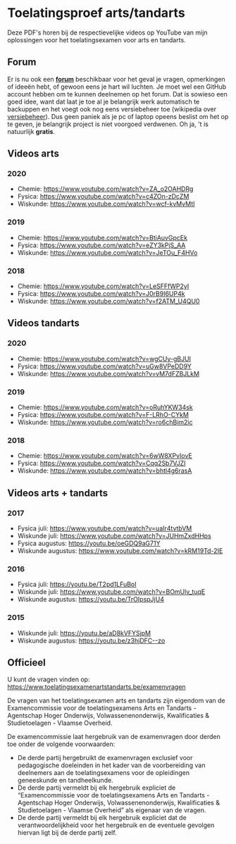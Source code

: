 # Toelatingsproef arts/tandarts #

Deze PDF's horen bij de respectievelijke videos op YouTube van mijn oplossingen voor het toelatingsexamen voor arts en tandarts.

## Forum ##
Er is nu ook een __[forum](https://github.com/DenIngenieur/Toelatingsproef-arts-tandarts/discussions/ "forum")__ beschikbaar voor het geval je vragen, opmerkingen of ideeën hebt, of gewoon eens je hart wil luchten. Je moet wel een GitHub account hebben om te kunnen deelnemen op het forum. Dat is sowieso een goed idee, want dat laat je toe al je belangrijk werk automatisch te backuppen en het voegt ook nog eens versiebeheer toe (wikipedia over [versiebeheer](https://nl.wikipedia.org/wiki/Versiebeheersysteem "versiebeheer")). Dus geen paniek als je pc of laptop opeens beslist om het op te geven, je belangrijk project is niet voorgoed verdwenen.
Oh ja, 't is natuurlijk __gratis__. 

## Videos arts ##
### 2020 ###
* Chemie: https://www.youtube.com/watch?v=ZA_o2OAHDRg
* Fysica: https://www.youtube.com/watch?v=c4ZOn-zDcZM
* Wiskunde: https://www.youtube.com/watch?v=wcf-kvMvMtI

### 2019 ###
* Chemie: https://www.youtube.com/watch?v=BtiAuvGpcEk
* Fysica: https://www.youtube.com/watch?v=eZY3kPjS_AA
* Wiskunde: https://www.youtube.com/watch?v=JeTOu_F4HVo

### 2018 ###
* Chemie: https://www.youtube.com/watch?v=LeSFFfWP2yI
* Fysica: https://www.youtube.com/watch?v=J0rB9I6UP4k
* Wiskunde: https://www.youtube.com/watch?v=f2ATM_U4QU0

## Videos tandarts ##
### 2020 ###
* Chemie: https://www.youtube.com/watch?v=wgCUy-gBJUI
* Fysica: https://www.youtube.com/watch?v=uGw8VPeDD9Y
* Wiskunde: https://www.youtube.com/watch?v=vM7dFZBJLkM

### 2019 ###
* Chemie: https://www.youtube.com/watch?v=oRuhYKW34sk
* Fysica: https://www.youtube.com/watch?v=F-LRhO-CYkM
* Wiskunde: https://www.youtube.com/watch?v=ro6chBim2ic

### 2018 ###
* Chemie: https://www.youtube.com/watch?v=6wW8XPvIovE
* Fysica: https://www.youtube.com/watch?v=Cqq2Sb7VJZI
* Wiskunde: https://www.youtube.com/watch?v=bhtl4g6rasA

## Videos arts + tandarts ##
### 2017 ###
* Fysica juli: https://www.youtube.com/watch?v=uaIr4tvtbVM
* Wiskunde juli: https://www.youtube.com/watch?v=JUHmZxdHHps
* Fysica augustus: https://youtu.be/oeGDQ9aG71Y
* Wiskunde augustus: https://www.youtube.com/watch?v=kRM19Td-2IE

### 2016 ###
* Fysica juli: https://youtu.be/T2pd1LFuBoI
* Wiskunde juli: https://www.youtube.com/watch?v=BOmUlv_tuqE
* Wiskunde augustus: https://youtu.be/TrOIpspJjU4

### 2015 ###
* Wiskunde juli: https://youtu.be/aD8kVFYSjpM
* Wiskunde augustus: https://youtu.be/z3hjDFC--zo


## Officieel ##
U kunt de vragen vinden op: https://www.toelatingsexamenartstandarts.be/examenvragen

De vragen van het toelatingsexamen arts en tandarts zijn eigendom van de Examencommissie voor de toelatingsexamens Arts en Tandarts - Agentschap Hoger Onderwijs, Volwassenenonderwijs, Kwalificaties & Studietoelagen - Vlaamse Overheid.

De examencommissie laat hergebruik van de examenvragen door derden toe onder de volgende voorwaarden:

* De derde partij hergebruikt de examenvragen exclusief voor pedagogische doeleinden in het kader van de voorbereiding van deelnemers aan de toelatingsexamens voor de opleidingen geneeskunde en tandheelkunde.
* De derde partij vermeldt bij elk hergebruik expliciet de “Examencommissie voor de toelatingsexamens Arts en Tandarts - Agentschap Hoger Onderwijs, Volwassenenonderwijs, Kwalificaties & Studietoelagen - Vlaamse Overheid” als eigenaar van de vragen.
* De derde partij vermeldt bij elk hergebruik expliciet dat de verantwoordelijkheid voor het hergebruik en de eventuele gevolgen hiervan ligt bij de derde partij zelf.
